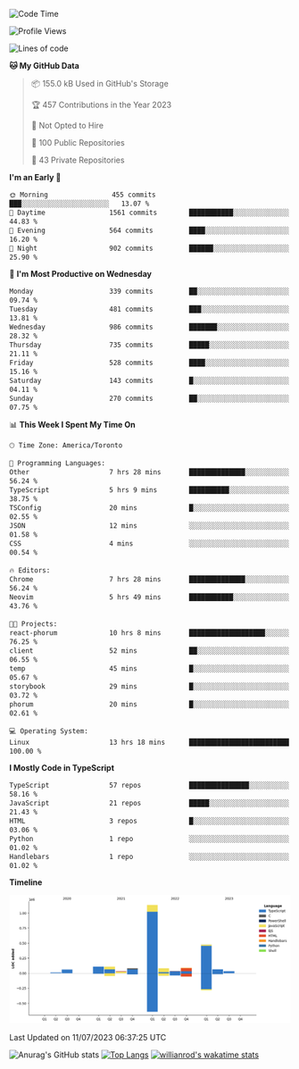 <!--START_SECTION:waka-->
![Code Time](http://img.shields.io/badge/Code%20Time-390%20hrs%2052%20mins-blue)

![Profile Views](http://img.shields.io/badge/Profile%20Views-0-blue)

![Lines of code](https://img.shields.io/badge/From%20Hello%20World%20I%27ve%20Written-2.3%20million%20lines%20of%20code-blue)

**🐱 My GitHub Data** 

> 📦 155.0 kB Used in GitHub's Storage 
 > 
> 🏆 457 Contributions in the Year 2023
 > 
> 🚫 Not Opted to Hire
 > 
> 📜 100 Public Repositories 
 > 
> 🔑 43 Private Repositories 
 > 
**I'm an Early 🐤** 

```text
🌞 Morning                455 commits         ███░░░░░░░░░░░░░░░░░░░░░░   13.07 % 
🌆 Daytime                1561 commits        ███████████░░░░░░░░░░░░░░   44.83 % 
🌃 Evening                564 commits         ████░░░░░░░░░░░░░░░░░░░░░   16.20 % 
🌙 Night                  902 commits         ██████░░░░░░░░░░░░░░░░░░░   25.90 % 
```
📅 **I'm Most Productive on Wednesday** 

```text
Monday                   339 commits         ██░░░░░░░░░░░░░░░░░░░░░░░   09.74 % 
Tuesday                  481 commits         ███░░░░░░░░░░░░░░░░░░░░░░   13.81 % 
Wednesday                986 commits         ███████░░░░░░░░░░░░░░░░░░   28.32 % 
Thursday                 735 commits         █████░░░░░░░░░░░░░░░░░░░░   21.11 % 
Friday                   528 commits         ████░░░░░░░░░░░░░░░░░░░░░   15.16 % 
Saturday                 143 commits         █░░░░░░░░░░░░░░░░░░░░░░░░   04.11 % 
Sunday                   270 commits         ██░░░░░░░░░░░░░░░░░░░░░░░   07.75 % 
```


📊 **This Week I Spent My Time On** 

```text
🕑︎ Time Zone: America/Toronto

💬 Programming Languages: 
Other                    7 hrs 28 mins       ██████████████░░░░░░░░░░░   56.24 % 
TypeScript               5 hrs 9 mins        ██████████░░░░░░░░░░░░░░░   38.75 % 
TSConfig                 20 mins             █░░░░░░░░░░░░░░░░░░░░░░░░   02.55 % 
JSON                     12 mins             ░░░░░░░░░░░░░░░░░░░░░░░░░   01.58 % 
CSS                      4 mins              ░░░░░░░░░░░░░░░░░░░░░░░░░   00.54 % 

🔥 Editors: 
Chrome                   7 hrs 28 mins       ██████████████░░░░░░░░░░░   56.24 % 
Neovim                   5 hrs 49 mins       ███████████░░░░░░░░░░░░░░   43.76 % 

🐱‍💻 Projects: 
react-phorum             10 hrs 8 mins       ███████████████████░░░░░░   76.25 % 
client                   52 mins             ██░░░░░░░░░░░░░░░░░░░░░░░   06.55 % 
temp                     45 mins             █░░░░░░░░░░░░░░░░░░░░░░░░   05.67 % 
storybook                29 mins             █░░░░░░░░░░░░░░░░░░░░░░░░   03.72 % 
phorum                   20 mins             █░░░░░░░░░░░░░░░░░░░░░░░░   02.61 % 

💻 Operating System: 
Linux                    13 hrs 18 mins      █████████████████████████   100.00 % 
```

**I Mostly Code in TypeScript** 

```text
TypeScript               57 repos            ███████████████░░░░░░░░░░   58.16 % 
JavaScript               21 repos            █████░░░░░░░░░░░░░░░░░░░░   21.43 % 
HTML                     3 repos             █░░░░░░░░░░░░░░░░░░░░░░░░   03.06 % 
Python                   1 repo              ░░░░░░░░░░░░░░░░░░░░░░░░░   01.02 % 
Handlebars               1 repo              ░░░░░░░░░░░░░░░░░░░░░░░░░   01.02 % 
```



**Timeline**

![Lines of Code chart](https://raw.githubusercontent.com/wise-introvert/wise-introvert/master/assets/bar_graph.png)


 Last Updated on 11/07/2023 06:37:25 UTC
<!--END_SECTION:waka-->

![Anurag's GitHub stats](https://github-readme-stats.vercel.app/api?username=wise-introvert&count_private=true&show_icons=true)
[![Top Langs](https://github-readme-stats.vercel.app/api/top-langs/?username=wise-introvert&langs_count=10)](https://github.com/anuraghazra/github-readme-stats)
[![willianrod's wakatime stats](https://github-readme-stats.vercel.app/api/wakatime?username=wiseintrovert)](https://github.com/anuraghazra/github-readme-stats)
